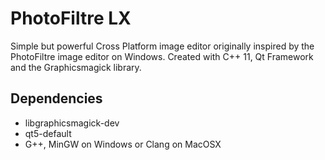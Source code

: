 # PhotoFiltre LX

Simple but powerful Cross Platform image editor originally inspired by the PhotoFiltre image editor on Windows. Created with C++ 11, Qt Framework and the Graphicsmagick library.

## Dependencies
* libgraphicsmagick-dev
* qt5-default
* G++, MinGW on Windows or Clang on MacOSX